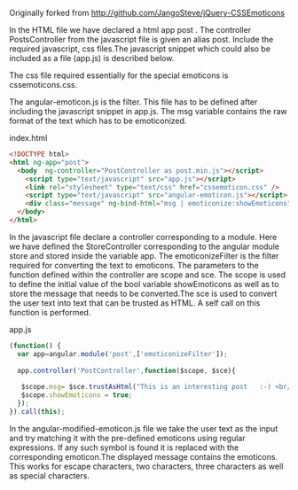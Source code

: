 

Originally forked from  http://github.com/JangoSteve/jQuery-CSSEmoticons

In the HTML file we have declared a html app post . The controller PostsController from the javascript file is given an alias post. Include the required javascript, css files.The javascript snippet which could also be included as a file (app.js) is described below. 

The css file required essentially for the special emoticons is cssemoticons.css. 

The angular-emoticon.js is the filter. This file has to be defined after including the javascript snippet in app.js. The msg variable contains the raw format of the text which has to be emoticonized.

index.html
```HTML
<!DOCTYPE html>
<html ng-app="post">
  <body  ng-controller="PostController as post.min.js"></script>
    <script type="text/javascript" src="app.js"></script>
    <link rel="stylesheet" type="text/css" href="cssemoticon.css" />
    <script type="text/javascript" src="angular-emoticon.js"></script>
    <div class="message" ng-bind-html="msg | emoticonize:showEmoticons"></div>
  </body>
</html>
```

In the javascript file declare a controller corresponding to a module. Here we have defined the StoreController corresponding to the angular module store and stored inside the variable app. The emoticonizeFilter is the filter required for converting the text to emoticons. The parameters to the function defined within the controller are scope and sce. The scope is used to define the initial value of the bool variable showEmoticons as well as to store the message that needs to be converted.The sce is used to convert the user text into text that can be trusted as HTML. A self call on this function is performed.

app.js
```javascript 
(function() {
  var app=angular.module('post',['emoticonizeFilter']);
  
  app.controller('PostController',function($scope, $sce){
   
   $scope.msg= $sce.trustAsHtml("This is an interesting post   :-) <br/>=D");
   $scope.showEmoticons = true;
  });
}).call(this);
```

  In the angular-modified-emoticon.js file we take the user text as the input and try matching it with the pre-defined emoticons using regular expressions. If any such symbol is found it is replaced with the corresponding emoticon.The displayed message contains the emoticons. This works for escape characters, two characters, three characters as well as special characters.
